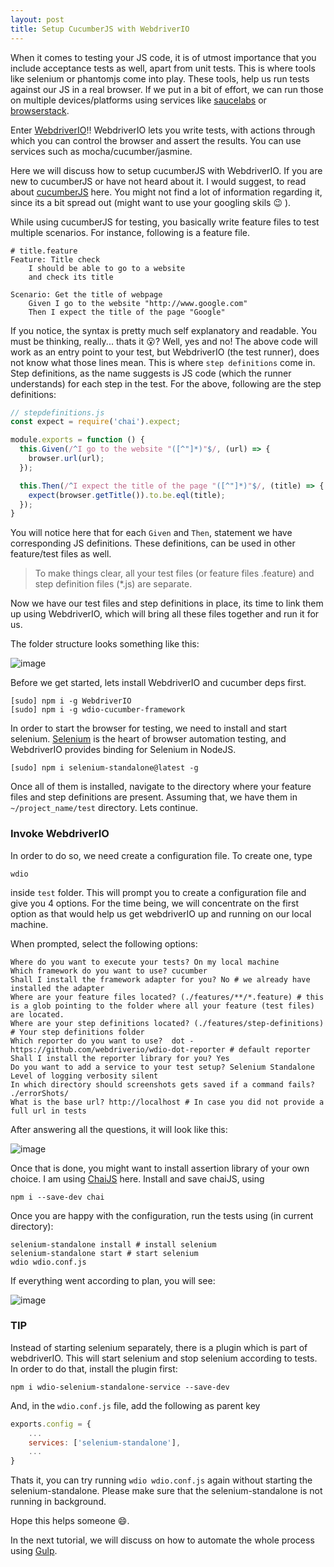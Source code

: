 ```yaml
---
layout: post
title: Setup CucumberJS with WebdriverIO
---
```


When it comes to testing your JS code, it is of utmost importance that you include acceptance tests as well, apart from unit tests.
This is where tools like selenium or phantomjs come into play. These tools, help us run tests against our JS in a real browser. If we put
in a bit of effort, we can run those on multiple devices/platforms using services like [saucelabs][1] or [browserstack][2]. 

Enter [WebdriverIO][3]!! WebdriverIO lets you write tests, with actions through which you can control the browser and assert the results. You can use
services such as mocha/cucumber/jasmine. 

Here we will discuss how to setup cucumberJS with WebdriverIO. If you are new to cucumberJS or have not heard about it.
I would suggest, to read about [cucumberJS][4] here. You might not find a lot of information regarding it, since its a bit spread out (might want to use your googling skils :wink: ).

While using cucumberJS for testing, you basically write feature files to test multiple scenarios. For instance, following is a feature file.

```cucumber
# title.feature
Feature: Title check
    I should be able to go to a website
    and check its title

Scenario: Get the title of webpage
    Given I go to the website "http://www.google.com"
    Then I expect the title of the page "Google"
```

If you notice, the syntax is pretty much self explanatory and readable. You must be thinking, really... thats it :open_mouth:? Well, yes and no!
The above code will work as an entry point to your test, but WebdriverIO (the test runner), does not know what those lines mean. This is where ```step definitions``` come in.
Step definitions, as the name suggests is JS code (which the runner understands) for each step in the test. For the above, following are the step definitions:

```javascript
// stepdefinitions.js
const expect = require('chai').expect;

module.exports = function () {
  this.Given(/^I go to the website "([^"]*)"$/, (url) => {
    browser.url(url);
  });

  this.Then(/^I expect the title of the page "([^"]*)"$/, (title) => {
    expect(browser.getTitle()).to.be.eql(title);
  });
}
```

You will notice here that for each ```Given``` and ```Then```, statement we have corresponding JS definitions. These definitions, can be used in other feature/test files
as well. 

>To make things clear, all your test files (or feature files .feature) and step definition files (*.js) are separate. 

Now we have our test files and step definitions in place, its
time to link them up using WebdriverIO, which will bring all these files together and run it for us.

The folder structure looks something like this:

![image](https://cloud.githubusercontent.com/assets/2890683/18640805/4e345176-7ecc-11e6-85ff-d18f9454ac5e.png)

Before we get started, lets install WebdriverIO and cucumber deps first.

```shell
[sudo] npm i -g WebdriverIO
[sudo] npm i -g wdio-cucumber-framework
```

In order to start the browser for testing, we need to install and start selenium. [Selenium][5] is the heart of browser automation testing, and WebdriverIO provides binding for Selenium
in NodeJS.

```
[sudo] npm i selenium-standalone@latest -g
```

Once all of them is installed, navigate to the directory where your feature files and step definitions are present. Assuming that, we have
them in ```~/project_name/test``` directory. Lets continue.

### Invoke WebdriverIO

In order to do so, we need create a configuration file. To create one, type
```
wdio
```
inside ```test``` folder. This will prompt you to create a configuration file and give you 4 options.
For the time being, we will concentrate on the first option as that would help us get webdriverIO up and running on our local machine.

When prompted, select the following options:

```
Where do you want to execute your tests? On my local machine
Which framework do you want to use? cucumber
Shall I install the framework adapter for you? No # we already have installed the adapter 
Where are your feature files located? (./features/**/*.feature) # this is a glob pointing to the folder where all your feature (test files) are located.
Where are your step definitions located? (./features/step-definitions)  # Your step definitions folder
Which reporter do you want to use?  dot - https://github.com/webdriverio/wdio-dot-reporter # default reporter
Shall I install the reporter library for you? Yes
Do you want to add a service to your test setup? Selenium Standalone
Level of logging verbosity silent
In which directory should screenshots gets saved if a command fails? ./errorShots/
What is the base url? http://localhost # In case you did not provide a full url in tests
```

After answering all the questions, it will look like this:

![image](https://cloud.githubusercontent.com/assets/2890683/18639852/2817a0d2-7ec8-11e6-8896-988bdd392ba0.png)

Once that is done, you might want to install assertion library of your own choice. I am using [ChaiJS][6] here. Install and save chaiJS, using

```
npm i --save-dev chai
```

Once you are happy with the configuration, run the tests using (in current directory):

```shell
selenium-standalone install # install selenium
selenium-standalone start # start selenium
wdio wdio.conf.js
```

If everything went according to plan, you will see:

![image](https://cloud.githubusercontent.com/assets/2890683/18640638/8d18bdba-7ecb-11e6-9732-eb4ef55942f7.png)

### TIP
Instead of starting selenium separately, there is a plugin which is part of webdriverIO. This will start selenium and stop selenium 
according to tests. In order to do that, install the plugin first:

```
npm i wdio-selenium-standalone-service --save-dev
```

And, in the ```wdio.conf.js``` file, add the following as parent key

```javascript
exports.config = {
    ...
    services: ['selenium-standalone'],
    ...
}
```

Thats it, you can try running ```wdio wdio.conf.js``` again without starting the selenium-standalone. Please make sure that
the selenium-standalone is not running in background.

Hope this helps someone :smile:. 

In the next tutorial, we will discuss on how to automate the whole process using [Gulp][7].


[1]: https://saucelabs.com/
[2]: https://www.browserstack.com/automate
[3]: http://webdriver.io/
[4]: https://github.com/cucumber/cucumber-js
[5]: http://scraping.pro/what-is-selenium-webdriver/
[6]: http://chaijs.com/
[7]: http://gulpjs.com/